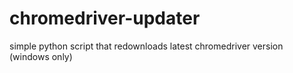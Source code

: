 # chromedriver-updater
simple python script that redownloads latest chromedriver version (windows only)
